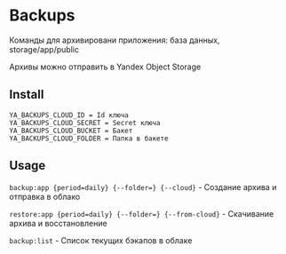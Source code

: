 # Backups

Команды для архивировани приложения: база данных, storage/app/public

Архивы можно отправить в Yandex Object Storage

## Install

    YA_BACKUPS_CLOUD_ID = Id ключа
    YA_BACKUPS_CLOUD_SECRET = Secret ключа
    YA_BACKUPS_CLOUD_BUCKET = Бакет
    YA_BACKUPS_CLOUD_FOLDER = Папка в бакете

## Usage

`backup:app {period=daily} {--folder=} {--cloud}` - Создание архива и отправка в облако

`restore:app {period=daily} {--folder=} {--from-cloud}` - Скачивание архива и восстановление

`backup:list` - Список текущих бэкапов в облаке